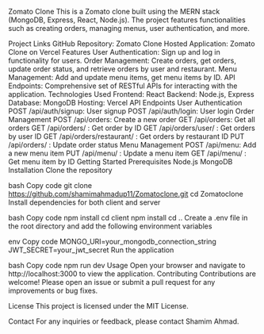 Zomato Clone
This is a Zomato clone built using the MERN stack (MongoDB, Express, React, Node.js). The project features functionalities such as creating orders, managing menus, user authentication, and more.

Project Links
GitHub Repository: Zomato Clone
Hosted Application: Zomato Clone on Vercel
Features
User Authentication: Sign up and log in functionality for users.
Order Management: Create orders, get orders, update order status, and retrieve orders by user and restaurant.
Menu Management: Add and update menu items, get menu items by ID.
API Endpoints: Comprehensive set of RESTful APIs for interacting with the application.
Technologies Used
Frontend: React
Backend: Node.js, Express
Database: MongoDB
Hosting: Vercel
API Endpoints
User Authentication
POST /api/auth/signup: User signup
POST /api/auth/login: User login
Order Management
POST /api/orders: Create a new order
GET /api/orders: Get all orders
GET /api/orders/
: Get order by ID
GET /api/orders/user/
: Get orders by user ID
GET /api/orders/restaurant/
: Get orders by restaurant ID
PUT /api/orders/
: Update order status
Menu Management
POST /api/menu: Add a new menu item
PUT /api/menu/
: Update a menu item
GET /api/menu/
: Get menu item by ID
Getting Started
Prerequisites
Node.js
MongoDB
Installation
Clone the repository

bash
Copy code
git clone https://github.com/shamimahmadup11/Zomatoclone.git
cd Zomatoclone
Install dependencies for both client and server

bash
Copy code
npm install
cd client
npm install
cd ..
Create a .env file in the root directory and add the following environment variables

env
Copy code
MONGO_URI=your_mongodb_connection_string
JWT_SECRET=your_jwt_secret
Run the application

bash
Copy code
npm run dev
Usage
Open your browser and navigate to http://localhost:3000 to view the application.
Contributing
Contributions are welcome! Please open an issue or submit a pull request for any improvements or bug fixes.

License
This project is licensed under the MIT License.

Contact
For any inquiries or feedback, please contact Shamim Ahmad.
